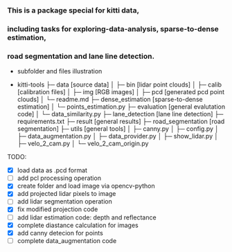 ### This is a package special for kitti data, 
### including tasks for exploring-data-analysis, sparse-to-dense estimation,
### road segmentation and lane line detection.

-   subfolder and files illustration

-   kitti-tools
├─ data                 [source data]
│  ├─ bin               [lidar point clouds]
│  ├─ calib             [calibration files]
│  ├─ img               [RGB images]
│  ├─ pcd               [generated pcd point clouds]
│  └─ readme.md
├─ dense_estimation     [sparse-to-dense estimation]
│  └─ points_estimation.py
├─ evaluation           [general evalutation code]
│  └─ data_similarity.py
├─ lane_detection       [lane line detection]
├─ requirements.txt
├─ result               [general results]
├─ road_segmentation    [road segmentation]
├─ utils                [general tools]
│  ├─ canny.py
│  ├─ config.py
│  ├─ data_augmentation.py
│  ├─ data_provider.py
│  ├─ show_lidar.py
│  ├─ velo_2_cam.py
│  └─ velo_2_cam_origin.py


TODO:
- [x] load data as .pcd format
- [ ] add pcl processing operation
- [x] create folder and load image via opencv-python
- [x] add projected lidar pixels to image
- [ ] add lidar segmentation operation
- [x] fix modified projection code
- [ ] add lidar estimation code: depth and reflectance
- [x] complete diastance calculation for images
- [x] add canny detecion for points
- [ ] complete data_augmentation code